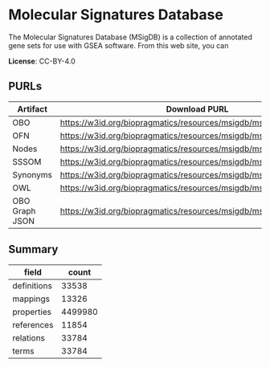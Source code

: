 # Molecular Signatures Database

The Molecular Signatures Database (MSigDB) is a collection of annotated gene sets for use with GSEA software. From this web site, you can

**License**: CC-BY-4.0

## PURLs

| Artifact       | Download PURL                                                       | Latest Versioned Download PURL                                             |
|----------------|---------------------------------------------------------------------|----------------------------------------------------------------------------|
| OBO            | https://w3id.org/biopragmatics/resources/msigdb/msigdb.obo.gz       | https://w3id.org/biopragmatics/resources/msigdb/2025.1/msigdb.obo.gz       |
| OFN            | https://w3id.org/biopragmatics/resources/msigdb/msigdb.ofn.gz       | https://w3id.org/biopragmatics/resources/msigdb/2025.1/msigdb.ofn.gz       |
| Nodes          | https://w3id.org/biopragmatics/resources/msigdb/msigdb.tsv          | https://w3id.org/biopragmatics/resources/msigdb/2025.1/msigdb.tsv          |
| SSSOM          | https://w3id.org/biopragmatics/resources/msigdb/msigdb.sssom.tsv    | https://w3id.org/biopragmatics/resources/msigdb/2025.1/msigdb.sssom.tsv    |
| Synonyms       | https://w3id.org/biopragmatics/resources/msigdb/msigdb.synonyms.tsv | https://w3id.org/biopragmatics/resources/msigdb/2025.1/msigdb.synonyms.tsv |
| OWL            | https://w3id.org/biopragmatics/resources/msigdb/msigdb.owl.gz       | https://w3id.org/biopragmatics/resources/msigdb/2025.1/msigdb.owl.gz       |
| OBO Graph JSON | https://w3id.org/biopragmatics/resources/msigdb/msigdb.json.gz      | https://w3id.org/biopragmatics/resources/msigdb/2025.1/msigdb.json.gz      |

## Summary

| field       |   count |
|-------------|---------|
| definitions |   33538 |
| mappings    |   13326 |
| properties  | 4499980 |
| references  |   11854 |
| relations   |   33784 |
| terms       |   33784 |
